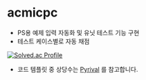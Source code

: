 # acmicpc
- PS용 예제 입력 자동화 및 유닛 테스트 기능 구현
- 테스트 케이스별로 자동 채점

[![Solved.ac Profile](http://mazassumnida.wtf/api/v2/generate_badge?boj=kimdw9983)](https://solved.ac/kimdw9983)
- 코드 템플릿 중 상당수는 [Pyrival](https://github.com/cheran-senthil/PyRival) 를 참고합니다.